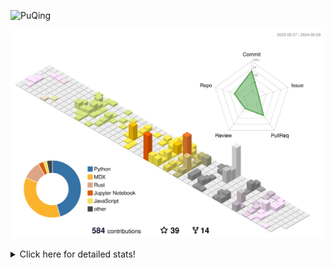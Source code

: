 ![PuQing](https://user-images.githubusercontent.com/27223114/171565019-9a56fae6-b08b-421f-99db-7e830da42371.png)

![](./profile-3d-contrib/profile-season-animate.svg)

<details>
<summary>Click here for detailed stats!</summary>

<!--START_SECTION:waka-->
![Lines of code](https://img.shields.io/badge/From%20Hello%20World%20I%27ve%20Written-1.4%20million%20lines%20of%20code-blue)

**🐱 My GitHub Data** 

> 📦 374.6 kB Used in GitHub's Storage 
 > 
> 🏆 218 Contributions in the Year 2024
 > 
> 🚫 Not Opted to Hire
 > 
> 📜 48 Public Repositories 
 > 
> 🔑 29 Private Repositories 
 > 
**I'm an Early 🐤** 

```text
🌞 Morning                582 commits         ██░░░░░░░░░░░░░░░░░░░░░░░   07.59 % 
🌆 Daytime                3551 commits        ████████████░░░░░░░░░░░░░   46.31 % 
🌃 Evening                1584 commits        █████░░░░░░░░░░░░░░░░░░░░   20.66 % 
🌙 Night                  1951 commits        ██████░░░░░░░░░░░░░░░░░░░   25.44 % 
```


📊 **This Week I Spent My Time On** 

```text
💬 Programming Languages: 
Browsing                 8 hrs 10 mins       █████████████░░░░░░░░░░░░   50.29 % 
Other                    2 hrs 49 mins       ████░░░░░░░░░░░░░░░░░░░░░   17.38 % 
Python                   1 hr 47 mins        ███░░░░░░░░░░░░░░░░░░░░░░   11.01 % 
Searching                1 hr 26 mins        ██░░░░░░░░░░░░░░░░░░░░░░░   08.90 % 
GitHubing                47 mins             █░░░░░░░░░░░░░░░░░░░░░░░░   04.91 % 

🔥 Editors: 
Chrome                   11 hrs 9 mins       █████████████████░░░░░░░░   68.73 % 
fish                     2 hrs 26 mins       ████░░░░░░░░░░░░░░░░░░░░░   15.01 % 
VS Code                  2 hrs 7 mins        ███░░░░░░░░░░░░░░░░░░░░░░   13.03 % 
Obsidian                 31 mins             █░░░░░░░░░░░░░░░░░░░░░░░░   03.22 % 

💻 Operating System: 
Mac                      14 hrs 13 mins      ██████████████████████░░░   87.58 % 
Linux                    1 hr 16 mins        ██░░░░░░░░░░░░░░░░░░░░░░░   07.81 % 
WSL                      44 mins             █░░░░░░░░░░░░░░░░░░░░░░░░   04.61 % 
```


<!--END_SECTION:waka-->
</details>
